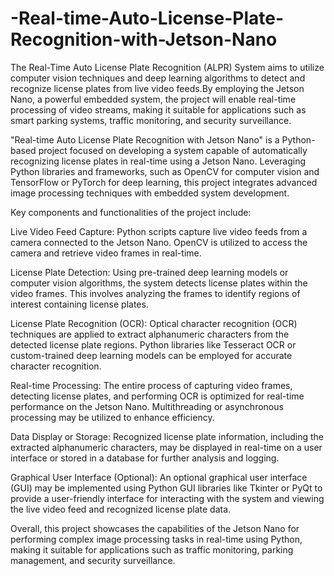 # -Real-time-Auto-License-Plate-Recognition-with-Jetson-Nano
The Real-Time Auto License Plate Recognition (ALPR) System aims to utilize computer vision techniques and deep learning algorithms to detect and recognize license plates from live video feeds.By employing the Jetson Nano, a powerful embedded system, the project will enable real-time processing of video streams, making it suitable for applications such as smart parking systems, traffic monitoring, and security surveillance.

"Real-time Auto License Plate Recognition with Jetson Nano" is a Python-based project focused on developing a system capable of automatically recognizing license plates in real-time using a Jetson Nano. Leveraging Python libraries and frameworks, such as OpenCV for computer vision and TensorFlow or PyTorch for deep learning, this project integrates advanced image processing techniques with embedded system development.

Key components and functionalities of the project include:

Live Video Feed Capture: Python scripts capture live video feeds from a camera connected to the Jetson Nano. OpenCV is utilized to access the camera and retrieve video frames in real-time.

License Plate Detection: Using pre-trained deep learning models or computer vision algorithms, the system detects license plates within the video frames. This involves analyzing the frames to identify regions of interest containing license plates.

License Plate Recognition (OCR): Optical character recognition (OCR) techniques are applied to extract alphanumeric characters from the detected license plate regions. Python libraries like Tesseract OCR or custom-trained deep learning models can be employed for accurate character recognition.

Real-time Processing: The entire process of capturing video frames, detecting license plates, and performing OCR is optimized for real-time performance on the Jetson Nano. Multithreading or asynchronous processing may be utilized to enhance efficiency.

Data Display or Storage: Recognized license plate information, including the extracted alphanumeric characters, may be displayed in real-time on a user interface or stored in a database for further analysis and logging.

Graphical User Interface (Optional): An optional graphical user interface (GUI) may be implemented using Python GUI libraries like Tkinter or PyQt to provide a user-friendly interface for interacting with the system and viewing the live video feed and recognized license plate data.

Overall, this project showcases the capabilities of the Jetson Nano for performing complex image processing tasks in real-time using Python, making it suitable for applications such as traffic monitoring, parking management, and security surveillance.
